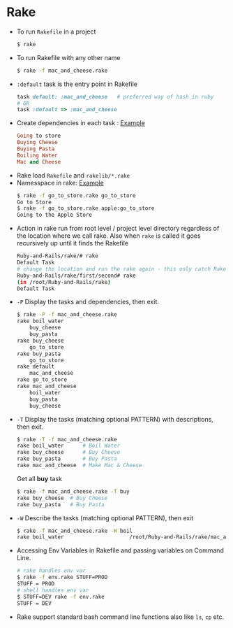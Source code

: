 # Rake

- To run `Rakefile` in a project
	```bash
	$ rake
	```
- To run Rakefile with any other name
	```bash
	$ rake -f mac_and_cheese.rake 
	```
- `:default` task is the entry point in Rakefile
	```rake
	task default: :mac_and_cheese	# preferred way of hash in ruby
	# OR
	task :default => :mac_and_cheese
	```
- Create dependencies in each task : [Example](mac_and_cheese.rake)
	```rake
	Going to store
	Buying Cheese
	Buying Pasta
	Boiling Water
	Mac and Cheese	
	```
- Rake load `Rakefile` and `rakelib/*.rake`
- Namesspace in rake: [Example](go_to_store.rake)
	```bash
	$ rake -f go_to_store.rake go_to_store
	Go to Store
	$ rake -f go_to_store.rake apple:go_to_store
	Going to the Apple Store
	```
- Action in rake run from root level / project level directory regardless of the location where we call rake. Also when `rake` is called it goes recursively up until it finds the Rakefile
	```bash
	Ruby-and-Rails/rake/# rake
	Default Task
	# change the location and run the rake again - this only catch Rakefile not other files named .rake
	Ruby-and-Rails/rake/first/second# rake
	(in /root/Ruby-and-Rails/rake)
	Default Task
	```
- `-P` Display the tasks and dependencies, then exit.
  ```bash
  $ rake -P -f mac_and_cheese.rake 
  rake boil_water
      buy_cheese
      buy_pasta
  rake buy_cheese
      go_to_store
  rake buy_pasta
      go_to_store
  rake default
      mac_and_cheese
  rake go_to_store
  rake mac_and_cheese
      boil_water
      buy_pasta
      buy_cheese
  ```
- `-T` Display the tasks (matching optional PATTERN) with descriptions, then exit.  
  ```bash
  $ rake -T -f mac_and_cheese.rake 
  rake boil_water      # Boil Water
  rake buy_cheese      # Buy Cheese
  rake buy_pasta       # Buy Pasta
  rake mac_and_cheese  # Make Mac & Cheese
   ```
  Get all **buy** task
  ```bash
  $ rake -f mac_and_cheese.rake -T buy
  rake buy_cheese  # Buy Cheese
  rake buy_pasta   # Buy Pasta
  ```
- `-W` Describe the tasks (matching optional PATTERN), then exit
  ```bash
  $ rake -f mac_and_cheese.rake -W boil
  rake boil_water                     /root/Ruby-and-Rails/rake/mac_and_cheese.rake:19:in `<top (required)>'
  ```
- Accessing Env Variables in Rakefile and passing variables on Command Line.
  ```bash
  # rake handles env var
  $ rake -f env.rake STUFF=PROD
  STUFF = PROD
  # shell handles env var
  $ STUFF=DEV rake -f env.rake 
  STUFF = DEV
  ```
- Rake support standard bash command line functions also like `ls`, `cp` etc.
